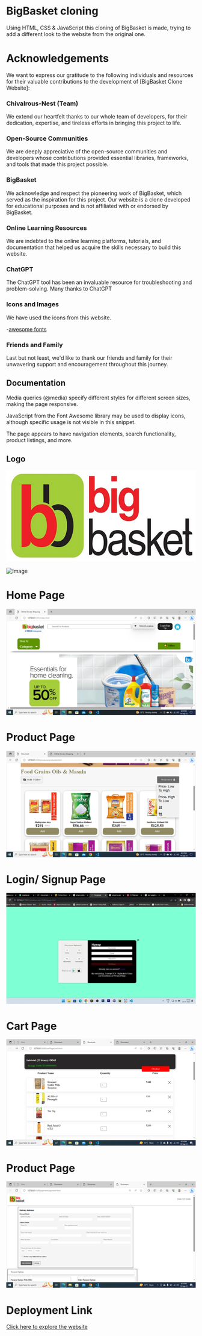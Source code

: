 # BigBasket cloning

Using HTML, CSS & JavaScript this cloning of BigBasket is made, trying to add a different look to the website from the original one.



# Acknowledgements

We want to express our gratitude to the following individuals and resources for their valuable contributions to the development of [BigBasket Clone Website]:

### Chivalrous-Nest (Team)
 We extend our heartfelt thanks to our whole team of developers, for their dedication, expertise, and tireless efforts in bringing this project to life.

### Open-Source Communities
 We are deeply appreciative of the open-source communities and developers whose contributions provided essential libraries, frameworks, and tools that made this project possible.

### BigBasket
We acknowledge and respect the pioneering work of BigBasket, which served as the inspiration for this project. Our website is a clone developed for educational purposes and is not affiliated with or endorsed by BigBasket.

### Online Learning Resources
We are indebted to the online learning platforms, tutorials, and documentation that helped us acquire the skills necessary to build this website.

### ChatGPT
The ChatGPT tool has been an invaluable resource for troubleshooting and problem-solving. Many thanks to ChatGPT

### Icons and Images
We have used the icons from this website. 

-[awesome fonts](https://www.google.com/search?q=font+awesome+icons&oq=font&aqs=chrome.0.69i59j69i57j0i131i433i512j69i60l2j0i131i433i512j69i60l2j0i131i433i512l2.1688j0j7&client=ms-android-xiaomi-rvo2&sourceid=chrome-mobile&ie=UTF-8) 


### Friends and Family
Last but not least, we'd like to thank our friends and family for their unwavering support and encouragement throughout this journey.


## Documentation

Media queries (@media) specify different styles for different screen sizes, making the page responsive.

JavaScript from the Font Awesome library may be used to display icons, although specific usage is not visible in this snippet.

The page appears to have navigation elements, search functionality, product listings, and more.
## Logo

![Image](bigbasket_logo.png)


![Image](https://cdn-icons-png.flaticon.com/128/9453/9453946.png)

# Home Page
![Image](<Screenshot (61).png>)


# Product Page

![Image](<Screenshot (63).png>)

# Login/ Signup Page

![Image](signupPage.png.jpeg)

# Cart Page

![Image](<Screenshot (64).png>)

# Product Page

![Image](<Screenshot (65).png>)

# Deployment Link
[Click here to explore the website](https://65142be051d2c92034e57797--starlit-quokka-c12c53.netlify.app/)

